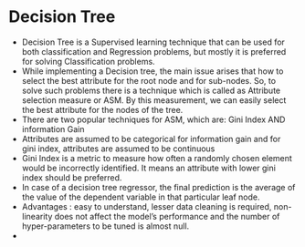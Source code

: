 # Decision Tree

- Decision Tree is a Supervised learning technique that can be used for both classification and Regression problems, but mostly it is preferred for solving Classification problems.
- While implementing a Decision tree, the main issue arises that how to select the best attribute for the root node and for sub-nodes. So, to solve such problems there is a technique which is called as Attribute selection measure or ASM. By this measurement, we can easily select the best attribute for the nodes of the tree.
- There are two popular techniques for ASM, which are: Gini Index AND information Gain
- Attributes are assumed to be categorical for information gain and for gini index, attributes are assumed to be continuous
- Gini Index is a metric to measure how often a randomly chosen element would be incorrectly identified. It means an attribute with lower gini index should be preferred.
- In case of a decision tree regressor, the final prediction is the average of the value of the dependent variable in that particular leaf node.
- Advantages : easy to understand, lesser data cleaning is required, non-linearity does not affect the model’s performance and the number of hyper-parameters to be tuned is almost null.
- 
